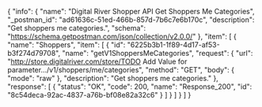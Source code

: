 {
  "info": {
    "name": "Digital River Shopper API Get Shoppers Me Categories",
    "_postman_id": "ad61636c-51ed-466b-857d-7b6c7e6b170c",
    "description": "Get shoppers me categories.",
    "schema": "https://schema.getpostman.com/json/collection/v2.0.0/"
  },
  "item": [
    {
      "name": "Shoppers",
      "item": [
        {
          "id": "6225b3b1-1f89-4d17-af53-b3f274d79708",
          "name": "getV1ShoppersMeCategories",
          "request": {
            "url": "http://store.digitalriver.com/store/TODO Add Value for parameter.../v1/shoppers/me/categories",
            "method": "GET",
            "body": {
              "mode": "raw"
            },
            "description": "Get shoppers me categories."
          },
          "response": [
            {
              "status": "OK",
              "code": 200,
              "name": "Response_200",
              "id": "8c54deca-92ac-4837-a76b-bf08e82a32c6"
            }
          ]
        }
      ]
    }
  ]
}